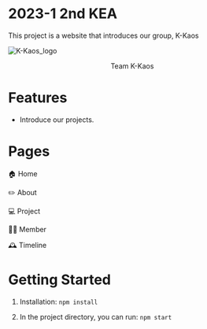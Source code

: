 # 2023-1 2nd KEA

This project is a website that introduces our group, K-Kaos

![K-Kaos_logo](https://user-images.githubusercontent.com/71324520/223894404-2b26ff9d-5b99-4770-87c3-e60f966ee796.png)

<center> Team K-Kaos </center>


# Features

- Introduce our projects.


# Pages

🏠 Home

✏️ About

💻 Project

👩‍💻 Member

🕰 Timeline


# Getting Started

1. Installation: `npm install`

2. In the project directory, you can run: `npm start`


